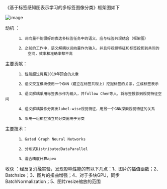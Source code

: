 《基于标签感知图表示学习的多标签图像分类》框架图如下

![image](https://github.com/cyilu/introduction/blob/master/GRL_framework.png)

动机    ：

          1、词向量不能很好的表达多标签任务中的语义，应与标签共现结合（框架图）

          2、之前的工作中，语义解耦以词向量作为输入，并且将视觉特征和标签投影到共同的
              空间，效率和准确率都不高
              
主要贡献：

          1、性能超过两篇2019年顶会的文章

          2、语义交互模块使用一个GNN（建立在标签共现上）挖掘标签的关系，生成标签表示
          
          3、语义解耦采用标签表示作为输入，并follow Chen等人，将标签投影到视觉特征空间

          4、语义解耦操作分离出label-wise视觉特征，用另一个GNN探索视觉特征的关系

          5、采用一组相互独立的分类器用于分类

主要技术：

          1、Gated Graph Neural Networks

          2、分布式DistributedDataParallel
          
          3、混合精度计算apex
          
收获    ：经反复消融实验，发现影响性能的有以下几点：1、图片的插值函数；2、Batchsize；3、图片的扭曲增强；4、对于多块GPU，同步BatchNormalization；5、图片resize缩放的范围
